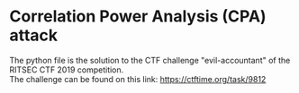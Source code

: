 # Correlation Power Analysis (CPA) attack
The python file is the solution to the CTF challenge "evil-accountant" of the RITSEC CTF 2019 competition.\
The challenge can be found on this link: https://ctftime.org/task/9812
